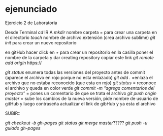 # ejenunciado
Ejercicio 2 de Laboratoria

Desde Terminal
*cd* IR A 
*mkdir* nombre carpeta = para crear una carpeta en el directorio
*touch*  nombre de archivo.extensión (crea archivo sublime)
*git init* para crear un nuevo repositorio

en gitHub hacer click en *+* para crear un repositorio
en la casilla poner el nombre de la carpeta y dar creating repository
copiar este link
 *git remote add origin* https://

*git status* enumera todas las versiones del proyecto antes de commit (aparece el archivo en rojo porque no esta enlazado)
*git add .* =enlaza el archivo que no estaba reconocido (que esta en rojo)
*git status* = reconoce el archivo y queda en color verde 
*git commit -m “agrega comentarios del proyecto”* = pones un comentario de que se trata el archivo 
*git push origin master* = sube los cambios de la nueva versión, pide nombre de usuario de gitHub y luego contraseña 
actualizar el link de gibHub y ya esta el archivo

SUBIR::

*git checkout -b gh-pages*
*git status*
*git merge master*?????
*git push -u guiado gh-pages*

